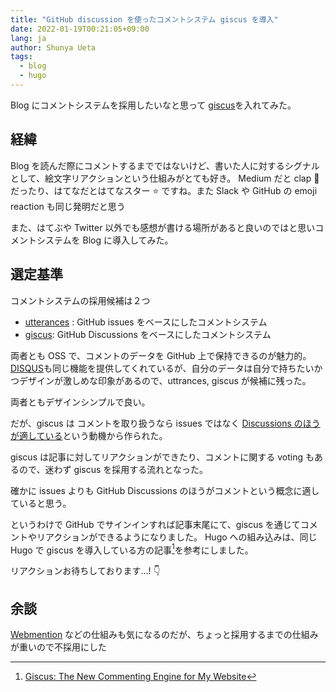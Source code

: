 ```yaml
---
title: "GitHub discussion を使ったコメントシステム giscus を導入"
date: 2022-01-19T00:21:05+09:00
lang: ja
author: Shunya Ueta
tags:
  - blog
  - hugo
---
```


Blog にコメントシステムを採用したいなと思って [giscus](https://github.com/giscus/giscus)を入れてみた。

## 経緯

Blog を読んだ際にコメントするまでではないけど、書いた人に対するシグナルとして、絵文字リアクションという仕組みがとても好き。
Medium だと clap 👏 だったり、はてなだとはてなスター ⭐️ ですね。また Slack や GitHub の emoji reaction も同じ発明だと思う

また、はてぶや Twitter 以外でも感想が書ける場所があると良いのではと思いコメントシステムを Blog に導入してみた。

## 選定基準

コメントシステムの採用候補は２つ

- [utterances](https://github.com/utterance/utterances) : GitHub issues をベースにしたコメントシステム
- [giscus](https://github.com/giscus/giscus): GitHub Discussions をベースにしたコメントシステム

両者とも OSS で、コメントのデータを GitHub 上で保持できるのが魅力的。
[DISQUS](https://disqus.com/)も同じ機能を提供してくれているが、自分のデータは自分で持ちたいかつデザインが激しめな印象があるので、uttrances, giscus が候補に残った。

両者ともデザインシンプルで良い。

だが、giscus は コメントを取り扱うなら issues ではなく [Discussions のほうが適している](https://laymonage.com/posts/giscus)という動機から作られた。

giscus は記事に対してリアクションができたり、コメントに関する voting もあるので、迷わず giscus を採用する流れとなった。

確かに issues よりも GitHub Discussions のほうがコメントという概念に適していると思う。

というわけで GitHub でサインインすれば記事末尾にて、giscus を通じてコメントやリアクションができるようになりました。
Hugo への組み込みは、同じ Hugo で giscus を導入している方の記事[^giscus]を参考にしました。

リアクションお待ちしております...! 👇

## 余談

[Webmention](https://www.w3.org/TR/webmention/) などの仕組みも気になるのだが、ちょっと採用するまでの仕組みが重いので不採用にした

[^giscus]: [Giscus: The New Commenting Engine for My Website](https://zhauniarovich.com/post/2021/2021-06-giscus/)
